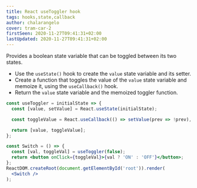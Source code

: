 ```yaml
---
title: React useToggler hook
tags: hooks,state,callback
author: chalarangelo
cover: tram-car-2
firstSeen: 2020-11-27T09:41:31+02:00
lastUpdated: 2020-11-27T09:41:31+02:00
---
```


Provides a boolean state variable that can be toggled between its two states.

- Use the `useState()` hook to create the `value` state variable and its setter.
- Create a function that toggles the value of the `value` state variable and memoize it, using the `useCallback()` hook.
- Return the `value` state variable and the memoized toggler function.

```jsx
const useToggler = initialState => {
  const [value, setValue] = React.useState(initialState);

  const toggleValue = React.useCallback(() => setValue(prev => !prev), []);

  return [value, toggleValue];
};
```

```jsx
const Switch = () => {
  const [val, toggleVal] = useToggler(false);
  return <button onClick={toggleVal}>{val ? 'ON' : 'OFF'}</button>;
};
ReactDOM.createRoot(document.getElementById('root')).render(
  <Switch />
);
```
